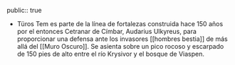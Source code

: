public:: true

- Türos Tem es parte de la línea de fortalezas construida hace 150 años por el entonces Cetranar de Címbar, Audarius Ulkyreus, para proporcionar una defensa ante los invasores [[hombres bestia]] de más allá del [[Muro Oscuro]]. Se asienta sobre un pico rocoso y escarpado de 150 pies de alto entre el río Krysivor y el bosque de Viaspen.